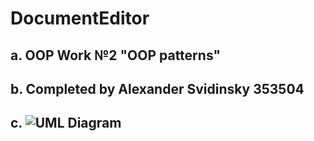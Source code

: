 # DocumentEditor
## a. OOP Work №2 "OOP patterns"
## b. Completed by Alexander Svidinsky 353504
## c. ![UML Diagram](../images/UML_Lab2.png)

